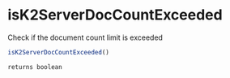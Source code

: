 # isK2ServerDocCountExceeded

Check if the document count limit is exceeded

```javascript
isK2ServerDocCountExceeded()
```

```javascript
returns boolean
```
